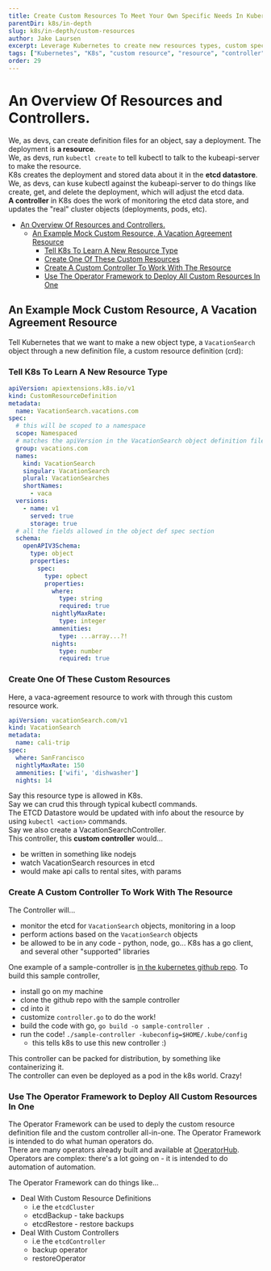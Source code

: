 ```yaml
---
title: Create Custom Resources To Meet Your Own Specific Needs In Kubernetes
parentDir: k8s/in-depth
slug: k8s/in-depth/custom-resources
author: Jake Laursen
excerpt: Leverage Kubernetes to create new resources types, custom specs on a resource, and custom controllers
tags: ["Kubernetes", "K8s", "custom resource", "resource", "controller"]
order: 29
---
```


# An Overview Of Resources and Controllers.  
We, as devs, can create definition files for an object, say a deployment. The deployment is **a resource**.   
We, as devs, run `kubectl create` to tell kubectl to talk to the kubeapi-server to make the resource.  
K8s creates the deployment and stored data about it in the **etcd datastore**.  
We, as devs, can kuse kubectl against the kubeapi-server to do things like create, get, and delete the deployment, which will adjust the etcd data.  
**A controller** in K8s does the work of monitoring the etcd data store, and updates the "real" cluster objects (deployments, pods, etc).  

- [An Overview Of Resources and Controllers.](#an-overview-of-resources-and-controllers)
  - [An Example Mock Custom Resource, A Vacation Agreement Resource](#an-example-mock-custom-resource-a-vacation-agreement-resource)
    - [Tell K8s To Learn A New Resource Type](#tell-k8s-to-learn-a-new-resource-type)
    - [Create One Of These Custom Resources](#create-one-of-these-custom-resources)
    - [Create A Custom Controller To Work With The Resource](#create-a-custom-controller-to-work-with-the-resource)
    - [Use The Operator Framework to Deploy All Custom Resources In One](#use-the-operator-framework-to-deploy-all-custom-resources-in-one)


## An Example Mock Custom Resource, A Vacation Agreement Resource
Tell Kubernetes that we want to make a new object type, a `VacationSearch` object through a new definition file, a custom resource definition (crd):

### Tell K8s To Learn A New Resource Type
```yaml
apiVersion: apiextensions.k8s.io/v1
kind: CustomResourceDefinition
metadata:
  name: VacationSearch.vacations.com
spec:
  # this will be scoped to a namespace
  scope: Namespaced
  # matches the apiVersion in the VacationSearch object definition file, below
  group: vacations.com
  names:
    kind: VacationSearch
    singular: VacationSearch
    plural: VacationSearches
    shortNames:
      - vaca
  versions:
    - name: v1
      served: true
      storage: true
  # all the fields allowed in the object def spec section
  schema:
    openAPIV3Schema:
      type: object
      properties:
        spec:
          type: opbect
          properties:
            where:
              type: string
              required: true
            nightlyMaxRate:
              type: integer
            ammenities:
              type: ...array...?!
            nights:
              type: number
              required: true
```  

### Create One Of These Custom Resources
Here, a vaca-agreement resource to work with through this custom resource work.
```yaml
apiVersion: vacationSearch.com/v1
kind: VacationSearch
metadata:
  name: cali-trip
spec:
  where: SanFrancisco
  nightlyMaxRate: 150
  ammenities: ['wifi', 'dishwasher']
  nights: 14
```
Say this resource type is allowed in K8s.  
Say we can crud this through typical kubectl commands.  
The ETCD Datastore would be updated with info about the resource by using `kubectl <action>` commands.    
Say we also create a VacationSearchController.  
This controller, this **custom controller** would...
- be written in something like nodejs
- watch VacationSearch resources in etcd
- would make api calls to rental sites, with params

### Create A Custom Controller To Work With The Resource
The Controller will...
- monitor the etcd for `VacationSearch` objects, monitoring in a loop
- perform actions based on the `VacationSearch` objects
- be allowed to be in any code - python, node, go... K8s has a go client, and several other "supported" libraries

One example of a sample-controller is [in the kubernetes github repo](https://github.com/kubernetes/sample-controller). To build this sample controller,
- install go on my machine
- clone the github repo with the sample controller
- cd into it
- customize `controller.go` to do the work!  
- build the code with go, `go build -o sample-controller .`
- run the code! `./sample-controller -kubeconfig=$HOME/.kube/config`
  - this tells k8s to use this new controller :) 

This controller can be packed for distribution, by something like containerizing it.  
The controller can even be deployed as a pod in the k8s world. Crazy!  

### Use The Operator Framework to Deploy All Custom Resources In One
The Operator Framework can be used to deply the custom resource definition file and the custom controller all-in-one. The Operator Framework is intended to do what human operators do.  
There are many operators already built and available at [OperatorHub](https://operatorhub.io/).   
Operators are complex: there's a lot going on - it is intended to do automation of automation.  

The Operator Framework can do things like...
- Deal With Custom Resource Definitions
  - i.e the `etcdCluster`
  - etcdBackup - take backups
  - etcdRestore - restore backups
- Deal With Custom Controllers
  - i.e the `etcdController`
  - backup operator
  - restoreOperator

